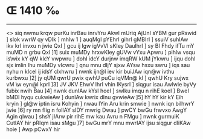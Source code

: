 # Œ 1410 ‰
---
<> siq nwmu krqw purKu inrBau
inrvYru Akwl mUriq AjUnI sYBM gur
pRswid ]
slok vwrW qy vDIk ] mhlw 1 ]
auqMgI pYEhrI gihrI gMBIrI ] ssuiV suhIAw ikv krI invxu n jwie QxI
] gcu ij lgw igVvVI sKIey DaulhrI ] sy BI Fhdy ifTu mY muMD n grbu
QxI ]1] suix muMDy hrxwKIey gUVw vYxu Apwru ] pihlw vsqu is\wix kY qW
kIcY vwpwru ] dohI idcY durjnw imqRW kUM jYkwru ] ijqu dohI sjx imlin lhu
muMDy vIcwru ] qnu mnu dIjY sjxw AYsw hsxu swru ] iqs sau nyhu n kIceI
ij idsY clxhwru ] nwnk ijn@I iev kir buiJAw iqn@w ivthu kurbwxu ]2]
jy qUM qwrU pwix qwhU puCu iqVMn@ kl ] qwhU Kry sujwx vM \w eyn@I kprI ]3]
JV JKV EhwV lhrI vhin lKysrI ] siqgur isau Awlwie byVy fubix
nwih Bau ]4] nwnk dunIAw kYsI hoeI ] swlku imqu n rihE koeI ] BweI
bMDI hyqu cukwieAw ] dunIAw kwrix dInu gvwieAw ]5] hY hY kir kY Eih
kryin ] gl@w iptin isru Kohyin ] nwau lYin Aru krin smwie ] nwnk iqn
bilhwrY jwie ]6] ry mn fIig n folIAY sIDY mwrig Dwau ] pwCY bwGu
frwvxo AwgY Agin qlwau ] shsY jIArw pir rihE mw kau Avru n FMgu ]
nwnk gurmuiK CutIAY hir pRIqm isau sMgu ]7] bwGu mrY mnu mwrIAY ijsu
siqgur dIiKAw hoie ] Awp pCwxY hir
####
